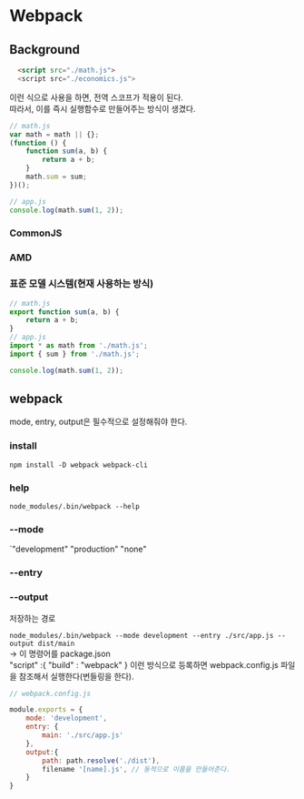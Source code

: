 # Webpack

## Background

```html
  <script src="./math.js">
  <script src="./economics.js">
```

이런 식으로 사용을 하면, 전역 스코프가 적용이 된다.  
따라서, 이를 즉시 실행함수로 만들어주는 방식이 생겼다.

```js
// math.js
var math = math || {};
(function () {
	function sum(a, b) {
		return a + b;
	}
	math.sum = sum;
})();

// app.js
console.log(math.sum(1, 2));
```

### CommonJS

### AMD

### 표준 모델 시스템(현재 사용하는 방식)

```js
// math.js
export function sum(a, b) {
	return a + b;
}
// app.js
import * as math from './math.js';
import { sum } from './math.js';

console.log(math.sum(1, 2));
```

## webpack

mode, entry, output은 필수적으로 설정해줘야 한다.

### install

`npm install -D webpack webpack-cli`

### help

`node_modules/.bin/webpack --help`

### --mode

`"development" "production" "none"

### --entry

### --output

저장하는 경로

`node_modules/.bin/webpack --mode development --entry ./src/app.js --output dist/main`  
-> 이 명령어를 package.json  
"script" :{
"build" : "webpack"
}
이런 방식으로 등록하면 webpack.config.js 파일을 참조해서 실행한다(번들링을 한다).

```js
// webpack.config.js

module.exports = {
	mode: 'development',
	entry: {
		main: './src/app.js'
	},
	output:{
		path: path.resolve('./dist'),
		filename '[name].js', // 동적으로 이름을 만들어준다.
	}
}
```

